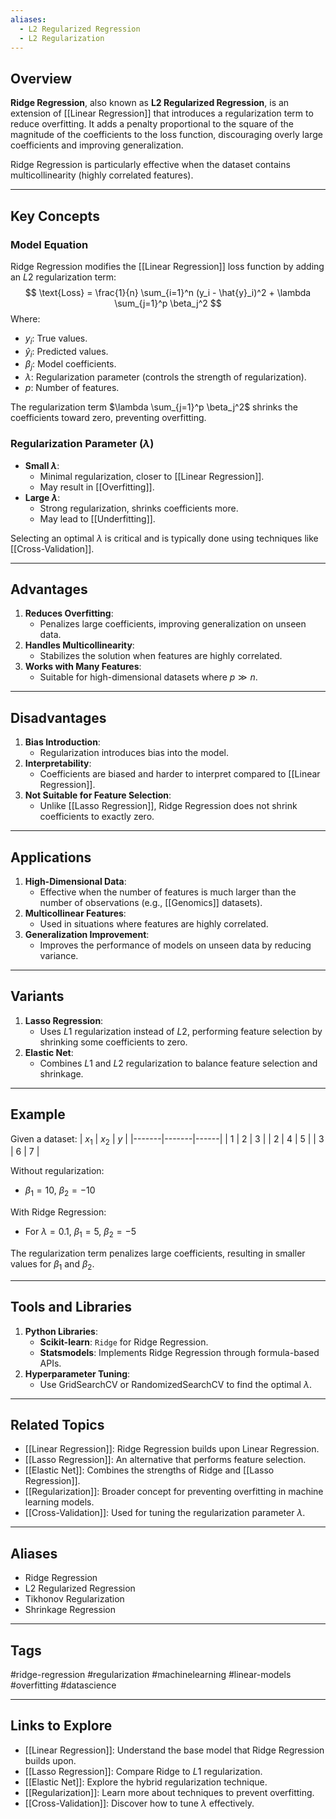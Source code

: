 ```yaml
---
aliases:
  - L2 Regularized Regression
  - L2 Regularization
---
```

## Overview

**Ridge Regression**, also known as **L2 Regularized Regression**, is an extension of [[Linear Regression]] that introduces a regularization term to reduce overfitting. It adds a penalty proportional to the square of the magnitude of the coefficients to the loss function, discouraging overly large coefficients and improving generalization.

Ridge Regression is particularly effective when the dataset contains multicollinearity (highly correlated features).

---

## Key Concepts

### Model Equation
Ridge Regression modifies the [[Linear Regression]] loss function by adding an $L2$ regularization term:
$$
\text{Loss} = \frac{1}{n} \sum_{i=1}^n (y_i - \hat{y}_i)^2 + \lambda \sum_{j=1}^p \beta_j^2
$$
Where:
- $y_i$: True values.
- $\hat{y}_i$: Predicted values.
- $\beta_j$: Model coefficients.
- $\lambda$: Regularization parameter (controls the strength of regularization).
- $p$: Number of features.

The regularization term $\lambda \sum_{j=1}^p \beta_j^2$ shrinks the coefficients toward zero, preventing overfitting.

### Regularization Parameter ($\lambda$)
- **Small $\lambda$**:
  - Minimal regularization, closer to [[Linear Regression]].
  - May result in [[Overfitting]].
- **Large $\lambda$**:
  - Strong regularization, shrinks coefficients more.
  - May lead to [[Underfitting]].

Selecting an optimal $\lambda$ is critical and is typically done using techniques like [[Cross-Validation]].

---

## Advantages

1. **Reduces Overfitting**:
   - Penalizes large coefficients, improving generalization on unseen data.
2. **Handles Multicollinearity**:
   - Stabilizes the solution when features are highly correlated.
3. **Works with Many Features**:
   - Suitable for high-dimensional datasets where $p \gg n$.

---

## Disadvantages

1. **Bias Introduction**:
   - Regularization introduces bias into the model.
2. **Interpretability**:
   - Coefficients are biased and harder to interpret compared to [[Linear Regression]].
3. **Not Suitable for Feature Selection**:
   - Unlike [[Lasso Regression]], Ridge Regression does not shrink coefficients to exactly zero.

---

## Applications

1. **High-Dimensional Data**:
   - Effective when the number of features is much larger than the number of observations (e.g., [[Genomics]] datasets).
2. **Multicollinear Features**:
   - Used in situations where features are highly correlated.
3. **Generalization Improvement**:
   - Improves the performance of models on unseen data by reducing variance.

---

## Variants

1. **Lasso Regression**:
   - Uses $L1$ regularization instead of $L2$, performing feature selection by shrinking some coefficients to zero.
2. **Elastic Net**:
   - Combines $L1$ and $L2$ regularization to balance feature selection and shrinkage.

---

## Example
Given a dataset:
| $x_1$ | $x_2$ | $y$  |
|-------|-------|------|
| 1     | 2     | 3    |
| 2     | 4     | 5    |
| 3     | 6     | 7    |

Without regularization:
- $\beta_1 = 10$, $\beta_2 = -10$

With Ridge Regression:
- For $\lambda = 0.1$, $\beta_1 = 5$, $\beta_2 = -5$

The regularization term penalizes large coefficients, resulting in smaller values for $\beta_1$ and $\beta_2$.

---

## Tools and Libraries

1. **Python Libraries**:
   - **Scikit-learn**: `Ridge` for Ridge Regression.
   - **Statsmodels**: Implements Ridge Regression through formula-based APIs.
2. **Hyperparameter Tuning**:
   - Use GridSearchCV or RandomizedSearchCV to find the optimal $\lambda$.

---

## Related Topics

- [[Linear Regression]]: Ridge Regression builds upon Linear Regression.
- [[Lasso Regression]]: An alternative that performs feature selection.
- [[Elastic Net]]: Combines the strengths of Ridge and [[Lasso Regression]].
- [[Regularization]]: Broader concept for preventing overfitting in machine learning models.
- [[Cross-Validation]]: Used for tuning the regularization parameter $\lambda$.

---

## Aliases
- Ridge Regression
- L2 Regularized Regression
- Tikhonov Regularization
- Shrinkage Regression

---

## Tags
#ridge-regression #regularization #machinelearning #linear-models #overfitting #datascience

---

## Links to Explore
- [[Linear Regression]]: Understand the base model that Ridge Regression builds upon.
- [[Lasso Regression]]: Compare Ridge to $L1$ regularization.
- [[Elastic Net]]: Explore the hybrid regularization technique.
- [[Regularization]]: Learn more about techniques to prevent overfitting.
- [[Cross-Validation]]: Discover how to tune $\lambda$ effectively.